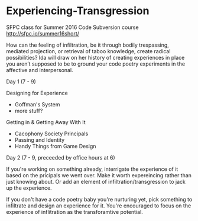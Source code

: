 # Experiencing-Transgression
SFPC class for Summer 2016 Code Subversion course
http://sfpc.io/summer16short/

How can the feeling of infiltration, be it through bodily trespassing, mediated projection, or retrieval of taboo knowledge, create radical possibilities? Ida will draw on her history of creating experiences in place you aren’t supposed to be to ground your code poetry experiments in the affective and interpersonal.

Day 1 (7 - 9)

Designing for Experience
- Goffman's System
- more stuff?

Getting in & Getting Away With It
- Cacophony Society Principals
- Passing and Identity
- Handy Things from Game Design


Day 2 (7 - 9, preceeded by office hours at 6)

If you're working on something already, interrigate the experience of it based on the pricipals we went over. Make it worth expereincing rather than just knowing about. Or add an element of infiltration/transgression to jack up the experience. 

If you don't have a code poetry baby you're nurturing yet, pick something to infiltrate and design an experience for it. You're encouraged to focus on the experience of inflitration as the transforamtive potential.

